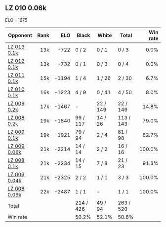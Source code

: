 ## LZ 010 0.06k ##

ELO: -1675

Opponent | Rank | ELO | Black | White | Total | Win rate
---------|-----:|----:|-------|-------|-------|-------:
[LZ 013 0.1k](LZ%20013%200.1k.md) | 13k | -722 | 0 / 2 | 0 / 1 | 0 / 3 | 0.0%
[LZ 012 0.1k](LZ%20012%200.1k.md) | 13k | -732 | 0 / 1 | 0 / 3 | 0 / 4 | 0.0%
[LZ 011 0.1k](LZ%20011%200.1k.md) | 15k | -1194 | 1 / 4 | 1 / 26 | 2 / 30 | 6.7%
[LZ 010 0.1k](LZ%20010%200.1k.md) | 16k | -1223 | 4 / 9 | 0 / 41 | 4 / 50 | 8.0%
[LZ 009 0.2k](LZ%20009%200.2k.md) | 17k | -1467 | - | 22 / 149 | 22 / 149 | 14.8%
[LZ 008 0.2k](LZ%20008%200.2k.md) | 19k | -1840 | 99 / 117 | 14 / 26 | 113 / 143 | 79.0%
[LZ 009 0.1k](LZ%20009%200.1k.md) | 19k | -1921 | 79 / 94 | 2 / 4 | 81 / 98 | 82.7%
[LZ 009 0.06k](LZ%20009%200.06k.md) | 21k | -2214 | 14 / 14 | 2 / 2 | 16 / 16 | 100.0%
[LZ 008 0.1k](LZ%20008%200.1k.md) | 21k | -2234 | 14 / 15 | 7 / 8 | 21 / 23 | 91.3%
[LZ 009 0.04k](LZ%20009%200.04k.md) | 21k | -2325 | 2 / 2 | 1 / 1 | 3 / 3 | 100.0%
[LZ 008 0.06k](LZ%20008%200.06k.md) | 22k | -2487 | 1 / 1 | - | 1 / 1 | 100.0%
Total | | | 214 / 426 | 49 / 94 | 263 / 520 | 
Win rate| | | 50.2% | 52.1% | 50.6% | 
